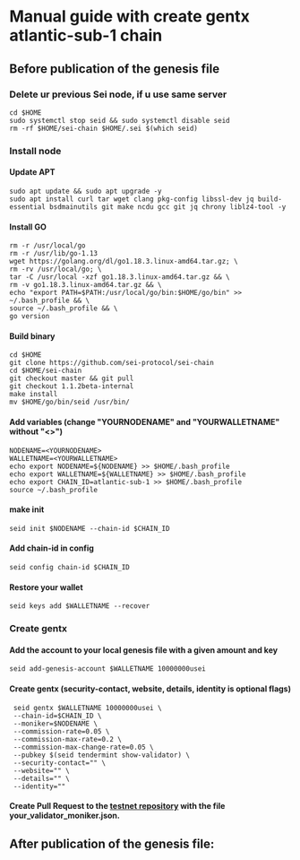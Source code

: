 # Manual guide with create gentx atlantic-sub-1 chain

## Before publication of the genesis file
### Delete ur previous Sei node, if u use same server
```
cd $HOME
sudo systemctl stop seid && sudo systemctl disable seid
rm -rf $HOME/sei-chain $HOME/.sei $(which seid)
```
### Install node
#### Update APT
```
sudo apt update && sudo apt upgrade -y
sudo apt install curl tar wget clang pkg-config libssl-dev jq build-essential bsdmainutils git make ncdu gcc git jq chrony liblz4-tool -y
```
#### Install GO
```
rm -r /usr/local/go
rm -r /usr/lib/go-1.13
wget https://golang.org/dl/go1.18.3.linux-amd64.tar.gz; \
rm -rv /usr/local/go; \
tar -C /usr/local -xzf go1.18.3.linux-amd64.tar.gz && \
rm -v go1.18.3.linux-amd64.tar.gz && \
echo "export PATH=$PATH:/usr/local/go/bin:$HOME/go/bin" >> ~/.bash_profile && \
source ~/.bash_profile && \
go version
```
#### Build binary
```
cd $HOME
git clone https://github.com/sei-protocol/sei-chain
cd $HOME/sei-chain
git checkout master && git pull
git checkout 1.1.2beta-internal
make install
mv $HOME/go/bin/seid /usr/bin/
```
#### Add variables (change "YOURNODENAME" and "YOURWALLETNAME" without "<>")
```
NODENAME=<YOURNODENAME>
WALLETNAME=<YOURWALLETNAME>
echo export NODENAME=${NODENAME} >> $HOME/.bash_profile
echo export WALLETNAME=${WALLETNAME} >> $HOME/.bash_profile
echo export CHAIN_ID=atlantic-sub-1 >> $HOME/.bash_profile
source ~/.bash_profile
```
#### make init
```
seid init $NODENAME --chain-id $CHAIN_ID
```
#### Add chain-id in config
```
seid config chain-id $CHAIN_ID
```
#### Restore your wallet
```
seid keys add $WALLETNAME --recover
```
### Create gentx
#### Add the account to your local genesis file with a given amount and key
```
seid add-genesis-account $WALLETNAME 10000000usei
```
#### Create gentx (security-contact, website, details, identity is optional flags)
```
 seid gentx $WALLETNAME 10000000usei \
 --chain-id=$CHAIN_ID \
 --moniker=$NODENAME \
 --commission-rate=0.05 \
 --commission-max-rate=0.2 \
 --commission-max-change-rate=0.05 \
 --pubkey $(seid tendermint show-validator) \
 --security-contact="" \
 --website="" \
 --details="" \
 --identity=""
```
#### Create Pull Request to the [testnet repository](https://github.com/sei-protocol/testnet/tree/main/atlantic-subchains/atlantic-sub-1/gentx) with the file your_validator_moniker.json.

## After publication of the genesis file:
